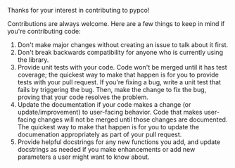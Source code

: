 Thanks for your interest in contributing to pypco!

Contributions are always welcome. Here are a few things to keep in mind if you're contributing code:

1. Don't make major changes without creating an issue to talk about it first.
2. Don't break backwards compatibility for anyone who is currently using the library.
3. Provide unit tests with your code. Code won't be merged until it has test coverage; the quickest way to make that happen is for you to provide tests with your pull request. If you're fixing a bug, write a unit test that fails by triggering the bug. Then, make the change to fix the bug, proving that your code resolves the problem.
4. Update the documentation if your code makes a change (or update/improvement) to user-facing behavior. Code that makes user-facing changes will not be merged until those changes are documented. The quickest way to make that happen is for you to update the documenation appropriately as part of your pull request.
5. Provide helpful docstrings for any new functions you add, and update docstrings as needed if you make enhancements or add new parameters a user might want to know about.
